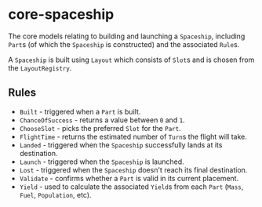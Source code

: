 # core-spaceship

The core models relating to building and launching a `Spaceship`, including `Part`s (of which the `Spaceship` is
constructed) and the associated `Rule`s.

A `Spaceship` is built using `Layout` which consists of `Slot`s and is chosen from the `LayoutRegistry`.

## Rules

- `Built` - triggered when a `Part` is built.
- `ChanceOfSuccess` - returns a value between `0` and `1`.
- `ChooseSlot` - picks the preferred `Slot` for the `Part`.
- `FlightTime` - returns the estimated number of `Turn`s the flight will take.
- `Landed` - triggered when the `Spaceship` successfully lands at its destination.
- `Launch` - triggered when the `Spaceship` is launched.
- `Lost` - triggered when the `Spaceship` doesn't reach its final destination.
- `Validate` - confirms whether a `Part` is valid in its current placement.
- `Yield` - used to calculate the associated `Yield`s from each `Part` (`Mass`, `Fuel`, `Population`, etc).

